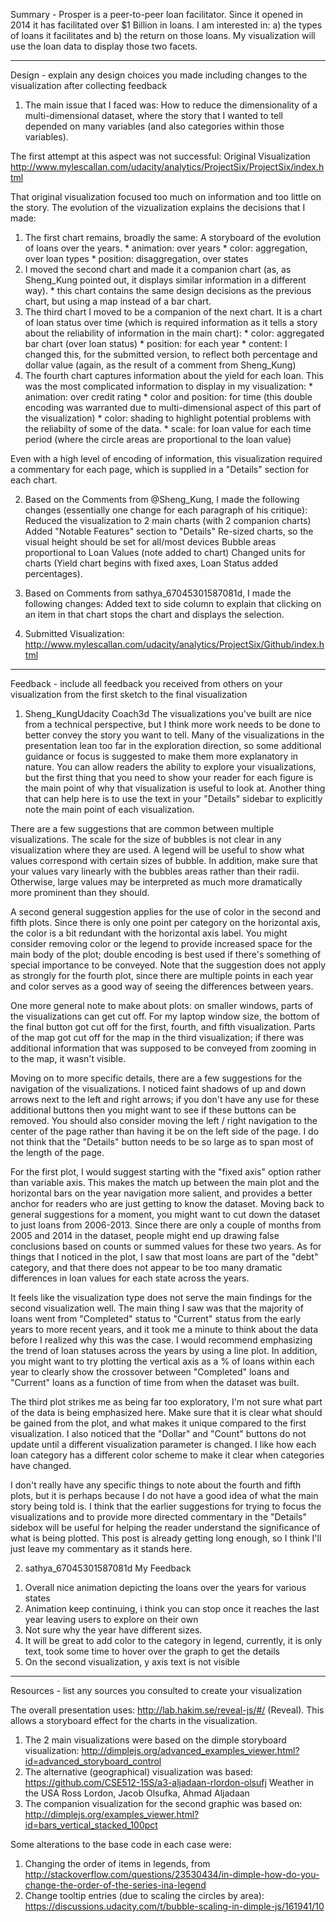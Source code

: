 Summary - Prosper is a peer-to-peer loan facilitator. 
Since it opened in 2014 it has facilitated over $1 Billion in loans. 
I am interested in: a) the types of loans it facilitates and b) the return on those loans.
My visualization will use the loan data to display those two facets.

_______________________________________________________

Design - explain any design choices you made including changes to the visualization after collecting feedback

1. The main issue that I faced was: How to reduce the dimensionality of a multi-dimensional dataset, where the story that I wanted to tell
 depended on many variables (and also categories within those variables).

The first attempt at this aspect was not successful: Original Visualization
http://www.mylescallan.com/udacity/analytics/ProjectSix/ProjectSix/index.html

That original visualization focused too much on information and too little on the story. The evolution of the vizualization explains the decisions that I made:

  1. The first chart remains, broadly the same: A storyboard of the evolution of loans over the years.
    * animation: over years
    * color: aggregation, over loan types
    * position: disaggregation, over states
  2. I moved the second chart and made it a companion chart (as, as Sheng_Kung pointed out, it displays similar information in a different way).
    * this chart contains the same design decisions as the previous chart, but using a map instead of a bar chart.
  3. The third chart I moved to be a companion of the next chart. It is a chart of loan status over time (which is required information as it tells a story about the reliability of information in the main chart):
    * color: aggregated bar chart (over loan status)
    * position: for each year
    * content: I changed this, for the submitted version, to reflect both percentage and dollar value (again, as the result of a comment from Sheng_Kung)
  4. The fourth chart captures information about the yield for each loan. This was the most complicated information to display in my visualization:
    * animation: over credit rating
    * color and position: for time (this double encoding was warranted due to multi-dimensional aspect of this part of the visualization)
    * color: shading to highlight potential problems with the reliabilty of some of the data.
    * scale: for loan value for each time period (where the circle areas are proportional to the loan value)
    
Even with a high level of encoding of information, this visualization required a commentary for each page, which is supplied in a "Details" section for each chart.

2. Based on the Comments from @Sheng_Kung, I made the following changes (essentially one change for each paragraph of his critique):
Reduced the visualization to 2 main charts (with 2 companion charts)
Added "Notable Features" section to "Details"
Re-sized charts, so the visual height should be set for all/most devices
Bubble areas proportional to Loan Values (note added to chart)
Changed units for charts (Yield chart begins with fixed axes, Loan Status added percentages).

3. Based on Comments from sathya_67045301587081d, I made the following changes:
Added text to side column to explain that clicking on an item in that chart stops the chart and displays the selection.

4. Submitted Visualization:
http://www.mylescallan.com/udacity/analytics/ProjectSix/Github/index.html

_______________________________________________________

Feedback - include all feedback you received from others on your visualization from the first sketch to the final visualization

1. Sheng_KungUdacity Coach3d
The visualizations you've built are nice from a technical perspective, but I think more work needs to be done to better convey the story you want to tell. Many of the visualizations in the presentation lean too far in the exploration direction, so some additional guidance or focus is suggested to make them more explanatory in nature. You can allow readers the ability to explore your visualizations, but the first thing that you need to show your reader for each figure is the main point of why that visualization is useful to look at. Another thing that can help here is to use the text in your "Details" sidebar to explicitly note the main point of each visualization.

There are a few suggestions that are common between multiple visualizations. The scale for the size of bubbles is not clear in any visualization where they are used. A legend will be useful to show what values correspond with certain sizes of bubble. In addition, make sure that your values vary linearly with the bubbles areas rather than their radii. Otherwise, large values may be interpreted as much more dramatically more prominent than they should.

A second general suggestion applies for the use of color in the second and fifth plots. Since there is only one point per category on the horizontal axis, the color is a bit redundant with the horizontal axis label. You might consider removing color or the legend to provide increased space for the main body of the plot; double encoding is best used if there's something of special importance to be conveyed. Note that the suggestion does not apply as strongly for the fourth plot, since there are multiple points in each year and color serves as a good way of seeing the differences between years.

One more general note to make about plots: on smaller windows, parts of the visualizations can get cut off. For my laptop window size, the bottom of the final button got cut off for the first, fourth, and fifth visualization. Parts of the map got cut off for the map in the third visualization; if there was additional information that was supposed to be conveyed from zooming in to the map, it wasn't visible.

Moving on to more specific details, there are a few suggestions for the navigation of the visualizations. I noticed faint shadows of up and down arrows next to the left and right arrows; if you don't have any use for these additional buttons then you might want to see if these buttons can be removed. You should also consider moving the left / right navigation to the center of the page rather than having it be on the left side of the page. I do not think that the "Details" button needs to be so large as to span most of the length of the page.

For the first plot, I would suggest starting with the "fixed axis" option rather than variable axis. This makes the match up between the main plot and the horizontal bars on the year navigation more salient, and provides a better anchor for readers who are just getting to know the dataset. Moving back to general suggestions for a moment, you might want to cut down the dataset to just loans from 2006-2013. Since there are only a couple of months from 2005 and 2014 in the dataset, people might end up drawing false conclusions based on counts or summed values for these two years. As for things that I noticed in the plot, I saw that most loans are part of the "debt" category, and that there does not appear to be too many dramatic differences in loan values for each state across the years.

It feels like the visualization type does not serve the main findings for the second visualization well. The main thing I saw was that the majority of loans went from "Completed" status to "Current" status from the early years to more recent years, and it took me a minute to think about the data before I realized why this was the case. I would recommend emphasizing the trend of loan statuses across the years by using a line plot. In addition, you might want to try plotting the vertical axis as a % of loans within each year to clearly show the crossover between "Completed" loans and "Current" loans as a function of time from when the dataset was built.

The third plot strikes me as being far too exploratory, I'm not sure what part of the data is being emphasized here. Make sure that it is clear what should be gained from the plot, and what makes it unique compared to the first visualization. I also noticed that the "Dollar" and "Count" buttons do not update until a different visualization parameter is changed. I like how each loan category has a different color scheme to make it clear when categories have changed.

I don't really have any specific things to note about the fourth and fifth plots, but it is perhaps because I do not have a good idea of what the main story being told is. I think that the earlier suggestions for trying to focus the visualizations and to provide more directed commentary in the "Details" sidebox will be useful for helping the reader understand the significance of what is being plotted. This post is already getting long enough, so I think I'll just leave my commentary as it stands here.

2. sathya_67045301587081d
My Feedback
1) Overall nice animation depicting the loans over the years for various states
2) Animation keep continuing, i think you can stop once it reaches the last year leaving users to explore on their own
3) Not sure why the year have different sizes.
4) It will be great to add color to the category in legend, currently, it is only text, took some time to hover over the graph to get the details
5) On the second visualization, y axis text is not visible


_______________________________________________________

Resources - list any sources you consulted to create your visualization

The overall presentation uses: http://lab.hakim.se/reveal-js/#/ (Reveal). This allows a storyboard effect for the charts in the visualization.

1. The 2 main visualizations were based on the dimple storyboard visualization: http://dimplejs.org/advanced_examples_viewer.html?id=advanced_storyboard_control
2. The alternative (geographical) visualization was based: https://github.com/CSE512-15S/a3-aljadaan-rlordon-olsufj Weather in the USA Ross Lordon, Jacob Olsufka, Ahmad Aljadaan
3. The companion visualization for the second graphic was based on: http://dimplejs.org/examples_viewer.html?id=bars_vertical_stacked_100pct

Some alterations to the base code in each case were:

1. Changing the order of items in legends, from http://stackoverflow.com/questions/23530434/in-dimple-how-do-you-change-the-order-of-the-series-ina-legend
2. Change tooltip entries (due to scaling the circles by area): https://discussions.udacity.com/t/bubble-scaling-in-dimple-js/161941/10
